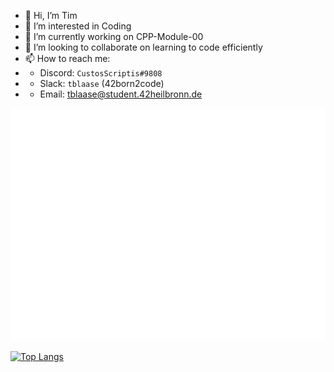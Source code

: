 - 👋 Hi, I’m Tim
- 👀 I’m interested in Coding
- 🌱 I’m currently working on CPP-Module-00
- 💞️ I’m looking to collaborate on learning to code efficiently
- 📫 How to reach me:
- - Discord: `CustosScriptis#9808`
- - Slack: `tblaase` (42born2code)
- - Email: tblaase@student.42heilbronn.de

<!---[![Tim's GitHub stats](https://github-readme-stats.vercel.app/api?username=tblaase&theme=dark&count_private=true)](https://github.com/anuraghazra/github-readme-stats)<br>--->
<!---[![42 Profile Card](https://1337-readme.vercel.app/api/profile?cursus=42cursus&dark=true&email=hide&leet_logo=hide&login=tblaase)](https://profile.intra.42.fr/users/tblaase)--->
![Metrics](https://github.com/tblaase/tblaase/blob/main/github-metrics.svg)

[![Top Langs](https://github-readme-stats.vercel.app/api/top-langs/?username=tblaase&theme=dark&count_private=true)](https://github.com/anuraghazra/github-readme-stats)<br>
